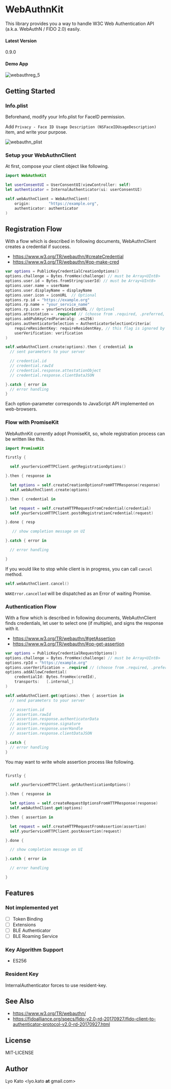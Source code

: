 # WebAuthnKit

This library provides you a way to handle W3C Web Authentication API (a.k.a. WebAuthN / FIDO 2.0) easily.

#### Latest Version

0.9.0

#### Demo App

![webauthreg_5](https://user-images.githubusercontent.com/30877/48976478-bc1f5f00-f0cb-11e8-88ef-c6d7704b40b4.gif)

## Getting Started

### Info.plist

Beforehand, modify your Info.plist for FaceID permission.

Add `Privacy - Face ID Usage Description (NSFaceIDUsageDescription)` item, and write your purpose.

![webauthn_plist](https://user-images.githubusercontent.com/30877/48976918-3d2e2480-f0d3-11e8-8c8a-2406fd36d189.png)

### Setup your WebAuthnClient

At first, compose your client object like following.

```swift
import WebAuthnKit

let userConsentUI = UserConsentUI(viewController: self)
let authenticator = InternalAuthenticator(ui: userConsentUI)

self.webAuthnClient = WebAuthnClient(
    origin:        "https://example.org",
    authenticator: authenticator
)
```

## Registration Flow

With a flow which is described in following documents,
WebAuthnClient creates a credential if success.

- https://www.w3.org/TR/webauthn/#createCredential
- https://www.w3.org/TR/webauthn/#op-make-cred


```swift
var options = PublicKeyCredentialCreationOptions()
options.challenge = Bytes.fromHex(challenge) // must be Array<UInt8>
options.user.id = Bytes.fromString(userId) // must be Array<UInt8>
options.user.name = userName
options.user.displayName = displayName
options.user.icon = iconURL  // Optional
options.rp.id = "https://example.org"
options.rp.name = "your_service_name"
options.rp.icon = yourServiceIconURL // Optional
options.attestation = .required // (choose from .required, .preferred, .discouraged)
options.addPubKeyCredParam(alg: .es256)
options.authenticatorSelection = AuthenticatorSelectionCriteria(
    requireResidentKey: requireResidentKey, // this flag is ignored by InternalAuthenticator
    userVerification: verification
)

self.webAuthnClient.create(options).then { credential in
  // sent parameters to your server

  // credential.id
  // credential.rawId
  // credential.response.attestationObject
  // credential.response.clientDataJSON

}.catch { error in
  // error handling
}
```

Each option-parameter corresponds to JavaScript API implemented on web-browsers.


### Flow with PromiseKit

WebAuthnKit currently adopt PromiseKit, so,
whole registration process can be written like this.

```swift
import PromiseKit

firstly {

  self.yourServiceHTTPClient.getRegistrationOptions()

}.then { response in

  let options = self.createCreationOptionsFromHTTPResponse(response)
  self.webAuthnClient.create(options)

}.then { credential in

  let request = self.createHTTPRequestFromCredential(credential)
  self.yourServiceHTTPClient.postdRegistrationCredential(request)

}.done { resp

   // show completion message on UI

}.catch { error in

  // error handling

}
```

If you would like to stop while client is in progress, you can call `cancel` method.

```swift
self.webAuthnClient.cancel()
```

`WAKError.cancelled` will be dispatched as an Error of waiting Promise.

### Authentication Flow

With a flow which is described in following documents,
WebAuthnClient finds credentials, let user to select one (if multiple), and signs the response with it.

- https://www.w3.org/TR/webauthn/#getAssertion
- https://www.w3.org/TR/webauthn/#op-get-assertion

```swift
var options = PublicKeyCredentialRequestOptions()
options.challenge = Bytes.fromHex(challenge) // must be Array<UInt8>
options.rpId = "https://example.org"
options.userVerification = .required // (choose from .required, .preferred, .discouraged)
options.addAllowCredential(
    credentialId: Bytes.fromHex(credId),
    transports:   [.internal_]
)

self.webAuthnClient.get(options).then { assertion in
  // send parameters to your server

  // assertion.id
  // assertion.rawId
  // assertion.response.authenticatorData
  // assertion.response.signature
  // assertion.response.userHandle
  // assertion.response.clientDataJSON

}.catch {
  // error handling
}
```


You may want to write whole assertion process like following.

```swift

firstly {

  self.yourServiceHTTPClient.getAuthenticationOptions()

}.then { response in

  let options = self.createRequestOptionsFromHTTPResponse(response)
  self.webAuthnClient.get(options)

}.then { assertion in

  let request = self.createHTTPRequestFromAssertion(assertion)
  self.yourServiceHTTPClient.postAssertion(request)

}.done {

  // show completion message on UI

}.catch { error in

  // error handling

}

```

## Features

### Not implemented yet

- [ ] Token Binding
- [ ] Extensions
- [ ] BLE Authenticator
- [ ] BLE Roaming Service

### Key Algorithm Support

- ES256

### Resident Key

InternalAuthenticator forces to use resident-key.

## See Also

- https://www.w3.org/TR/webauthn/
- https://fidoalliance.org/specs/fido-v2.0-rd-20170927/fido-client-to-authenticator-protocol-v2.0-rd-20170927.html

## License

MIT-LICENSE

## Author

Lyo Kato <lyo.kato __at__ gmail.com>

